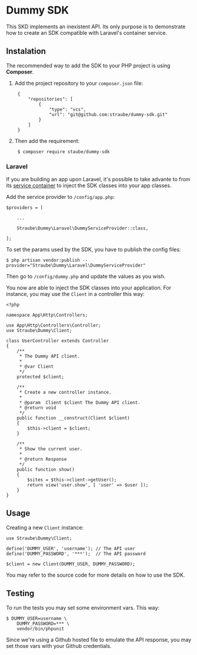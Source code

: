 # Dummy SDK

This SKD implements an inexistent API. Its only purpose is to demonstrate how to create an SDK compatible with Laravel's 
container service.


## Instalation

The recommended way to add the SDK to your PHP project is using **Composer**.

1. Add the project repository to your `composer.json` file:
    
        {
            "repositories": [
                {
                    "type": "vcs",
                    "url": "git@github.com:straube/dummy-sdk.git"
                }
            ]
        }
    
2. Then add the requirement:
    
        $ composer require staube/dummy-sdk


### Laravel

If you are building an app upon Laravel, it's possible to take advante to from its 
[service container](https://laravel.com/docs/container) to inject the SDK classes into your app classes.

Add the service provider to `/config/app.php`:

    $providers = [
        
        ...
        
        Straube\Dummy\Laravel\DummyServiceProvider::class,
        
    ];

To set the params used by the SDK, you have to publish the config files:

    $ php artisan vendor:publish --provider="Straube\Dummy\Laravel\DummyServiceProvider"

Then go to `/config/dummy.php` and update the values as you wish.

You now are able to inject the SDK classes into your application. For instance, you may use the `Client` in a controller 
this way:

    <?php
    
    namespace App\Http\Controllers;
    
    use App\Http\Controllers\Controller;
    use Straube\Dummy\Client;
    
    class UserController extends Controller
    {
        /**
         * The Dummy API client.
         *
         * @var Client
         */
        protected $client;
        
        /**
         * Create a new controller instance.
         *
         * @param  Client $client The Dummy API client.
         * @return void
         */
        public function __construct(Client $client)
        {
            $this->client = $client;
        }
        
        /**
         * Show the current user.
         *
         * @return Response
         */
        public function show()
        {
            $sites = $this->client->getUser();
            return view('user.show', [ 'user' => $user ]);
        }
    }


## Usage

Creating a new `Client` instance:

    use Straube\Dummy\Client;
    
    define('DUMMY_USER', 'username'); // The API user
    define('DUMMY_PASSWORD', '***');  // The API password
    
    $client = new Client(DUMMY_USER, DUMMY_PASSWORD);

You may refer to the source code for more details on how to use the SDK.


## Testing

To run the tests you may set some environment vars. This way:

    $ DUMMY_USER=username \
        DUMMY_PASSWORD=*** \
        vendor/bin/phpunit

Since we're using a Github hosted file to emulate the API response, you may set those vars with your Github credentials.
